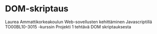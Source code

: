 # DOM-skriptaus
Laurea Ammattikorkeakoulun Web-sovellusten kehittäminen Javascriptillä TO00BL10-3015 -kurssin Projekti 1 tehtävä DOM skriptauksesta
